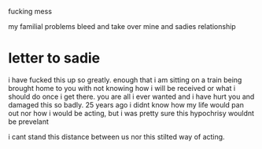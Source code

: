 fucking mess 

my familial problems bleed and take over mine and sadies relationship

# letter to sadie 

i have fucked this up so greatly. enough that i am sitting on a train being brought home to you with not knowing how i will be received or what i should do once i get there. you are all i ever wanted and i have hurt you and damaged this so badly. 25 years ago i didnt know how my life would pan out nor how i would be acting, but i was pretty sure this hypochrisy wouldnt be prevelant

i cant stand this distance between us nor this stilted way of acting. 

